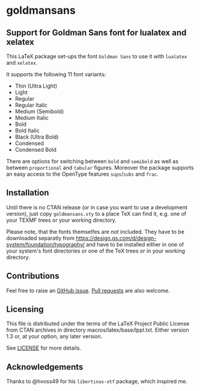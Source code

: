 # goldmansans

## Support for Goldman Sans font for lualatex and xelatex

This LaTeX package set-ups the font `Goldman Sans` to use it with `lualatex` and `xelatex`.

It supports the following 11 font variants:
* Thin (Ultra Light)
* Light
* Regular 
* Regular Italic
* Medium (Semibold)
* Medium Italic
* Bold
* Bold Italic
* Black (Ultra Bold)
* Condensed
* Condensed Bold

There are options for switching between `bold` and `semibold` as well as between `proportional` and `tabular` figures. Moreover the package supports an easy access to the OpenType features `sups`/`subs` and `frac`.

## Installation

Until there is no CTAN release (or in case you want to use a development version), just copy `goldmansans.sty` to a place TeX can find it, e.g. one of your TEXMF trees or your working directory.

Please note, that the fonts themselfes are _not_ included. They have to be downloaded separatly from https://design.gs.com/d/design-system/foundation/typography/ and have to be installed either in one of your system's font directories or one of the TeX trees or in your working directory.

## Contributions

Feel free to raise an [GitHub issue](https://github.com/sieversMartin/goldmansans/issues). [Pull requests](https://github.com/sieversMartin/goldmansans/pulls) are also welcome.

## Licensing

This file is distributed under the terms of the LaTeX Project Public License from CTAN archives in directory macros/latex/base/lppl.txt. Either version 1.3 or, at your option, any later version.

See [LICENSE](LICENSE) for more details.

## Acknowledgements

Thanks to @hvoss49 for his `libertinus-otf` package, which inspired me.
